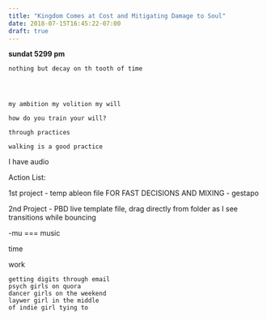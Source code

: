 ```yaml
---
title: "Kingdom Comes at Cost and Mitigating Damage to Soul"
date: 2018-07-15T16:45:22-07:00
draft: true
---
```





**sundat 5299 pm**

```
nothing but decay on th tooth of time
```




```



my ambition my volition my will

how do you train your will?

through practices

walking is a good practice

```
I have audio

Action List:

1st project - temp ableon file FOR FAST DECISIONS AND MIXING - gestapo

2nd Project - PBD live template file, drag directly from folder as I see transitions while bouncing

-mu === music

time

work

```
getting digits through email
psych girls on quora
dancer girls on the weekend
laywer girl in the middle
of indie girl tying to
```
